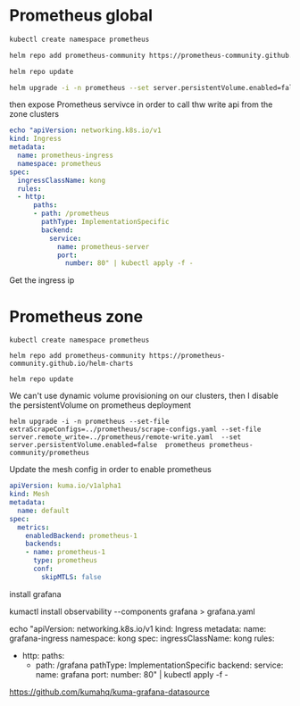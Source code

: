# Prometheus global

```bash
kubectl create namespace prometheus

helm repo add prometheus-community https://prometheus-community.github.io/helm-charts

helm repo update

helm upgrade -i -n prometheus --set server.persistentVolume.enabled=false --set server.extraFlags={web.enable-remote-write-receiver}  prometheus prometheus-community/prometheus
```

then expose Prometheus servivce in order to call thw write api from the zone clusters

```yaml
echo "apiVersion: networking.k8s.io/v1
kind: Ingress
metadata:
  name: prometheus-ingress
  namespace: prometheus
spec:
  ingressClassName: kong
  rules:
  - http:
      paths:
      - path: /prometheus
        pathType: ImplementationSpecific
        backend:
          service:
            name: prometheus-server
            port: 
              number: 80" | kubectl apply -f -
```

Get the ingress ip 


# Prometheus zone

```
kubectl create namespace prometheus

helm repo add prometheus-community https://prometheus-community.github.io/helm-charts

helm repo update
```
We can't use dynamic volume provisioning on our clusters, then I disable the persistentVolume on prometheus deployment

```
helm upgrade -i -n prometheus --set-file extraScrapeConfigs=../prometheus/scrape-configs.yaml --set-file server.remote_write=../prometheus/remote-write.yaml  --set server.persistentVolume.enabled=false  prometheus prometheus-community/prometheus
```

Update the mesh config in order to enable prometheus

```yaml
apiVersion: kuma.io/v1alpha1
kind: Mesh
metadata:
  name: default
spec:
  metrics:
    enabledBackend: prometheus-1
    backends:
    - name: prometheus-1
      type: prometheus
      conf:
        skipMTLS: false
```


 install grafana

 kumactl install observability --components  grafana > grafana.yaml


echo "apiVersion: networking.k8s.io/v1
kind: Ingress
metadata:
  name: grafana-ingress
  namespace: kong
spec:
  ingressClassName: kong
  rules:
  - http:
      paths:
      - path: /grafana
        pathType: ImplementationSpecific
        backend:
          service:
            name: grafana
            port: 
              number: 80" | kubectl apply -f -



https://github.com/kumahq/kuma-grafana-datasource


    




